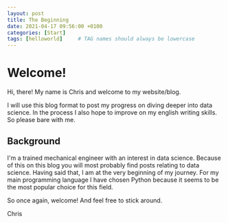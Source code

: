 ```yaml
---
layout: post
title: The Beginning
date: 2021-04-17 09:56:00 +0100
categories: [Start]
tags: [helloworld]     # TAG names should always be lowercase
---
```


# Welcome!

Hi, there! My name is Chris and welcome to my website/blog.

I will use this blog format to post my progress on diving deeper into data science. In the process I also hope to improve on my english writing skills. So please bare with me.

## Background

I'm a trained mechanical engineer with an interest in data science. Because of this on this blog you will most probably find posts relating to data science. Having said that, I am at the very beginning of my journey. For my main programming language I have chosen Python because it seems to be the most popular choice for this field.

So once again, welcome! And feel free to stick around.

Chris
